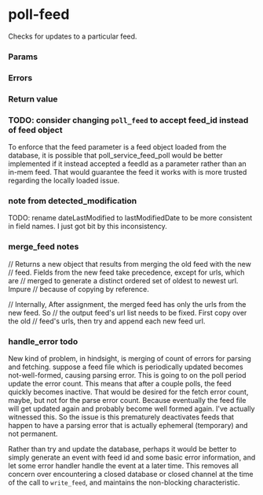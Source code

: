 # poll-feed
Checks for updates to a particular feed.

### Params

### Errors

### Return value

### TODO: consider changing `poll_feed` to accept feed_id instead of feed object
To enforce that the feed parameter is a feed object loaded from the database, it is possible that poll_service_feed_poll would be better implemented if it instead accepted a feedId as a parameter rather than an in-mem feed. That would guarantee the feed it works with is more trusted regarding the locally loaded issue.

### note from detected_modification
TODO: rename dateLastModified to lastModifiedDate to be more consistent in field names. I just got bit by this inconsistency.

### merge_feed notes
// Returns a new object that results from merging the old feed with the new
// feed. Fields from the new feed take precedence, except for urls, which are
// merged to generate a distinct ordered set of oldest to newest url. Impure
// because of copying by reference.

// Internally, After assignment, the merged feed has only the urls from the new feed. So
// the output feed's url list needs to be fixed. First copy over the old
// feed's urls, then try and append each new feed url.

### handle_error todo
New kind of problem, in hindsight, is merging of count of errors for parsing and fetching. suppose a feed file which is periodically updated becomes not-well-formed, causing parsing error. This is going to on the poll period update the error count. This means that after a couple polls, the feed quickly becomes inactive. That would be desired for the fetch error count, maybe, but not for the parse error count. Because eventually the feed file will get updated again and probably become well formed again. I've actually witnessed this. So the issue is this prematurely deactivates feeds that happen to have a parsing error that is actually ephemeral (temporary) and not permanent.

Rather than try and update the database, perhaps it would be better to simply generate an event with feed id and some basic error information, and let some error handler handle the event at a later time. This removes all concern over encountering a closed database or closed channel at the time of the call to `write_feed`, and maintains the non-blocking characteristic.
